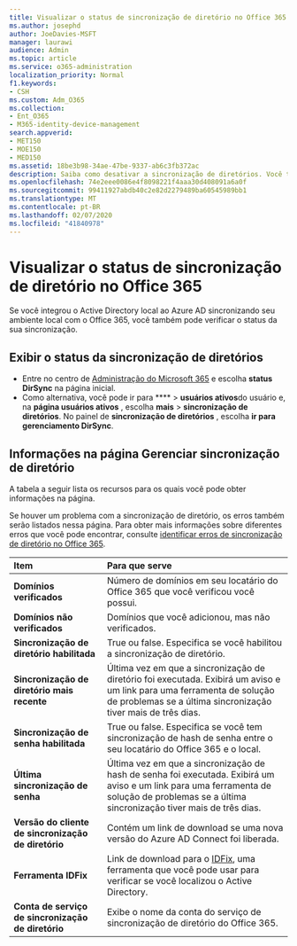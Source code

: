 ```yaml
---
title: Visualizar o status de sincronização de diretório no Office 365
ms.author: josephd
author: JoeDavies-MSFT
manager: laurawi
audience: Admin
ms.topic: article
ms.service: o365-administration
localization_priority: Normal
f1.keywords:
- CSH
ms.custom: Adm_O365
ms.collection:
- Ent_O365
- M365-identity-device-management
search.appverid:
- MET150
- MOE150
- MED150
ms.assetid: 18be3b98-34ae-47be-9337-ab6c3fb372ac
description: Saiba como desativar a sincronização de diretórios. Você também pode exibir seu status.
ms.openlocfilehash: 74e2eee0086e4f8098221f4aaa30d408091a6a0f
ms.sourcegitcommit: 99411927abdb40c2e82d2279489ba60545989bb1
ms.translationtype: MT
ms.contentlocale: pt-BR
ms.lasthandoff: 02/07/2020
ms.locfileid: "41840978"
---
```

# <a name="view-directory-synchronization-status-in-office-365"></a>Visualizar o status de sincronização de diretório no Office 365

Se você integrou o Active Directory local ao Azure AD sincronizando seu ambiente local com o Office 365, você também pode verificar o status da sua sincronização.
  
## <a name="view-directory-synchronization-status"></a>Exibir o status da sincronização de diretórios

- Entre no centro de [Administração do Microsoft 365](https://admin.microsoft.com) e escolha **status DirSync** na página inicial.
- Como alternativa, você pode ir para **** \> **usuários ativos**do usuário e, na **página usuários ativos** , escolha **mais** \> **sincronização de diretórios**. No painel de **sincronização de diretórios** , escolha **ir para gerenciamento DirSync**.

## <a name="information-on-the-manage-directory-synchronization-page"></a>Informações na página Gerenciar sincronização de diretório

A tabela a seguir lista os recursos para os quais você pode obter informações na página.
  
Se houver um problema com a sincronização de diretório, os erros também serão listados nessa página. Para obter mais informações sobre diferentes erros que você pode encontrar, consulte [identificar erros de sincronização de diretório no Office 365](identify-directory-synchronization-errors.md).
  
|**Item**|**Para que serve**|
|:-----|:-----|
|**Domínios verificados** | Número de domínios em seu locatário do Office 365 que você verificou você possui. |
|**Domínios não verificados** | Domínios que você adicionou, mas não verificados. |
|**Sincronização de diretório habilitada** |True ou false. Especifica se você habilitou a sincronização de diretório. |
|**Sincronização de diretório mais recente** | Última vez em que a sincronização de diretório foi executada. Exibirá um aviso e um link para uma ferramenta de solução de problemas se a última sincronização tiver mais de três dias. |
|**Sincronização de senha habilitada** | True ou false. Especifica se você tem sincronização de hash de senha entre o seu locatário do Office 365 e o local. |
|**Última sincronização de senha** | Última vez em que a sincronização de hash de senha foi executada. Exibirá um aviso e um link para uma ferramenta de solução de problemas se a última sincronização tiver mais de três dias. |
|**Versão do cliente de sincronização de diretório** | Contém um link de download se uma nova versão do Azure AD Connect foi liberada. |
|**Ferramenta IDFix** | Link de download para o [IDFix](install-and-run-idfix.md), uma ferramenta que você pode usar para verificar se você localizou o Active Directory. |
|**Conta de serviço de sincronização de diretório** | Exibe o nome da conta do serviço de sincronização de diretório do Office 365. |